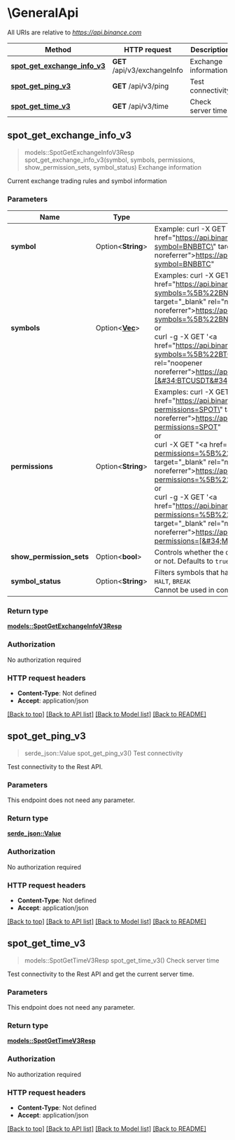 # \GeneralApi

All URIs are relative to *https://api.binance.com*

Method | HTTP request | Description
------------- | ------------- | -------------
[**spot_get_exchange_info_v3**](GeneralApi.md#spot_get_exchange_info_v3) | **GET** /api/v3/exchangeInfo | Exchange information
[**spot_get_ping_v3**](GeneralApi.md#spot_get_ping_v3) | **GET** /api/v3/ping | Test connectivity
[**spot_get_time_v3**](GeneralApi.md#spot_get_time_v3) | **GET** /api/v3/time | Check server time



## spot_get_exchange_info_v3

> models::SpotGetExchangeInfoV3Resp spot_get_exchange_info_v3(symbol, symbols, permissions, show_permission_sets, symbol_status)
Exchange information

Current exchange trading rules and symbol information

### Parameters


Name | Type | Description  | Required | Notes
------------- | ------------- | ------------- | ------------- | -------------
**symbol** | Option<**String**> | Example: curl -X GET &#34;<a href=\"https://api.binance.com/api/v3/exchangeInfo?symbol=BNBBTC\" target=\"_blank\" rel=\"noopener noreferrer\">https://api.binance.com/api/v3/exchangeInfo?symbol=BNBBTC</a>&#34; |  |[default to ]
**symbols** | Option<[**Vec<String>**](String.md)> | Examples: curl -X GET &#34;<a href=\"https://api.binance.com/api/v3/exchangeInfo?symbols=%5B%22BNBBTC%22,%22BTCUSDT%22%5D\" target=\"_blank\" rel=\"noopener noreferrer\">https://api.binance.com/api/v3/exchangeInfo?symbols=%5B%22BNBBTC%22,%22BTCUSDT%22%5D</a>&#34; <br/> or <br/> curl -g -X  GET &#39;<a href=\"https://api.binance.com/api/v3/exchangeInfo?symbols=%5B%22BTCUSDT%22,%22BNBBTC\" target=\"_blank\" rel=\"noopener noreferrer\">https://api.binance.com/api/v3/exchangeInfo?symbols=[&#34;BTCUSDT&#34;,&#34;BNBBTC</a>&#34;]&#39; |  |
**permissions** | Option<**String**> | Examples: curl -X GET &#34;<a href=\"https://api.binance.com/api/v3/exchangeInfo?permissions=SPOT\" target=\"_blank\" rel=\"noopener noreferrer\">https://api.binance.com/api/v3/exchangeInfo?permissions=SPOT</a>&#34; <br/> or <br/> curl -X GET &#34;<a href=\"https://api.binance.com/api/v3/exchangeInfo?permissions=%5B%22MARGIN%22%2C%22LEVERAGED%22%5D\" target=\"_blank\" rel=\"noopener noreferrer\">https://api.binance.com/api/v3/exchangeInfo?permissions=%5B%22MARGIN%22%2C%22LEVERAGED%22%5D</a>&#34; <br/> or <br/> curl -g -X GET &#39;<a href=\"https://api.binance.com/api/v3/exchangeInfo?permissions=%5B%22MARGIN%22,%22LEVERAGED\" target=\"_blank\" rel=\"noopener noreferrer\">https://api.binance.com/api/v3/exchangeInfo?permissions=[&#34;MARGIN&#34;,&#34;LEVERAGED</a>&#34;]&#39; |  |[default to ]
**show_permission_sets** | Option<**bool**> | Controls whether the content of the `permissionSets` field is populated or not. Defaults to `true` |  |
**symbol_status** | Option<**String**> | Filters symbols that have this `tradingStatus`. Valid values: `TRADING`, `HALT`, `BREAK` <br/> Cannot be used in combination with `symbols` or `symbol`. |  |[default to ]

### Return type

[**models::SpotGetExchangeInfoV3Resp**](SpotGetExchangeInfoV3Resp.md)

### Authorization

No authorization required

### HTTP request headers

- **Content-Type**: Not defined
- **Accept**: application/json

[[Back to top]](#) [[Back to API list]](../README.md#documentation-for-api-endpoints) [[Back to Model list]](../README.md#documentation-for-models) [[Back to README]](../README.md)


## spot_get_ping_v3

> serde_json::Value spot_get_ping_v3()
Test connectivity

Test connectivity to the Rest API.

### Parameters

This endpoint does not need any parameter.

### Return type

[**serde_json::Value**](serde_json::Value.md)

### Authorization

No authorization required

### HTTP request headers

- **Content-Type**: Not defined
- **Accept**: application/json

[[Back to top]](#) [[Back to API list]](../README.md#documentation-for-api-endpoints) [[Back to Model list]](../README.md#documentation-for-models) [[Back to README]](../README.md)


## spot_get_time_v3

> models::SpotGetTimeV3Resp spot_get_time_v3()
Check server time

Test connectivity to the Rest API and get the current server time.

### Parameters

This endpoint does not need any parameter.

### Return type

[**models::SpotGetTimeV3Resp**](SpotGetTimeV3Resp.md)

### Authorization

No authorization required

### HTTP request headers

- **Content-Type**: Not defined
- **Accept**: application/json

[[Back to top]](#) [[Back to API list]](../README.md#documentation-for-api-endpoints) [[Back to Model list]](../README.md#documentation-for-models) [[Back to README]](../README.md)

